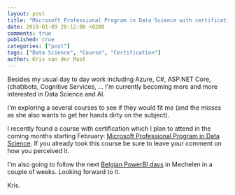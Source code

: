 ```yaml
---
layout: post
title: "Microsoft Professional Program in Data Science with certification"
date: 2019-01-09 20:12:00 +0200
comments: true
published: true
categories: ["post"]
tags: ["Data Science", "Course", "Certification"]
author: Kris van der Mast
---
```

Besides my usual day to day work including Azure, C#, ASP.NET Core, (chat)bots, Cognitive Services, ... I'm currently becoming more and more interested in Data Science and AI.  

I'm exploring a several courses to see if they would fit me (and the misses as she also wants to get her hands dirty on the subject).  

I recently found a course with certification which I plan to attend in the coming months starting February: [Microsoft Professional Program in Data Science](https://www.edx.org/microsoft-professional-program-data-science). If you already took this course be sure to leave your comment on how you perceived it.  

I'm also going to follow the next [Belgian PowerBI days](https://www.powerbidays.com/) in Mechelen in a couple of weeks. Looking forward to it.

Kris.